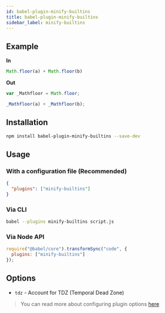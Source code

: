 ```yaml
---
id: babel-plugin-minify-builtins
title: babel-plugin-minify-builtins
sidebar_label: minify-builtins
---
```


## Example

**In**

```javascript
Math.floor(a) + Math.floor(b)
```

**Out**

```javascript
var _Mathfloor = Math.floor;

_Mathfloor(a) + _Mathfloor(b);
```

## Installation

```sh
npm install babel-plugin-minify-builtins --save-dev
```

## Usage

### With a configuration file (Recommended)


```json
{
  "plugins": ["minify-builtins"]
}
```

### Via CLI

```sh
babel --plugins minify-builtins script.js
```

### Via Node API

```javascript
require("@babel/core").transformSync("code", {
  plugins: ["minify-builtins"]
});
```

## Options

+ `tdz` - Account for TDZ (Temporal Dead Zone)

> You can read more about configuring plugin options [here](https://babeljs.io/docs/en/plugins#plugin-options)
